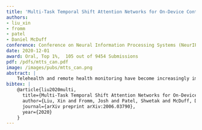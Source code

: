 ```yaml
---
title: 'Multi-Task Temporal Shift Attention Networks for On-Device Contactless Vitals Measurement'
authors:
- liu_xin
- fromm
- patel
- Daniel McDuff
conference: Conference on Neural Information Processing Systems (NeurIPS 2020)
date: 2020-12-01
award: Oral, Top 1%,  105 out of 9454 Submissions
pdf: /pdfs/mtts_can.pdf
image: /images/pubs/mtts_can.png
abstract: |
    Telehealth and remote health monitoring have become increasingly important during the SARS-CoV-2 pandemic and it is widely expected that this will have a lasting impact on healthcare practices. These tools can help reduce the risk of exposing patients and medical staff to infection, make healthcare services more accessible, and allow providers to see more patients. However, objective measurement of vital signs is challenging without direct contact with a patient. We present a video-based and on-device optical cardiopulmonary vital sign measurement approach. It leverages a novel multi-task temporal shift convolutional attention network (MTTS-CAN) and enables real-time cardiovascular and respiratory measurements on mobile platforms. We evaluate our system on an ARM CPU and achieve state-of-the-art accuracy while running at over 150 frames per second which enables real-time applications. Systematic experimentation on large benchmark datasets reveals that our approach leads to substantial (20%-50%) reductions in error and generalizes well across datasets.
bibtex: |
    @article{liu2020multi,
      title={Multi-Task Temporal Shift Attention Networks for On-Device Contactless Vitals Measurement},
      author={Liu, Xin and Fromm, Josh and Patel, Shwetak and McDuff, Daniel},
      journal={arXiv preprint arXiv:2006.03790},
      year={2020}
    }
---
```

